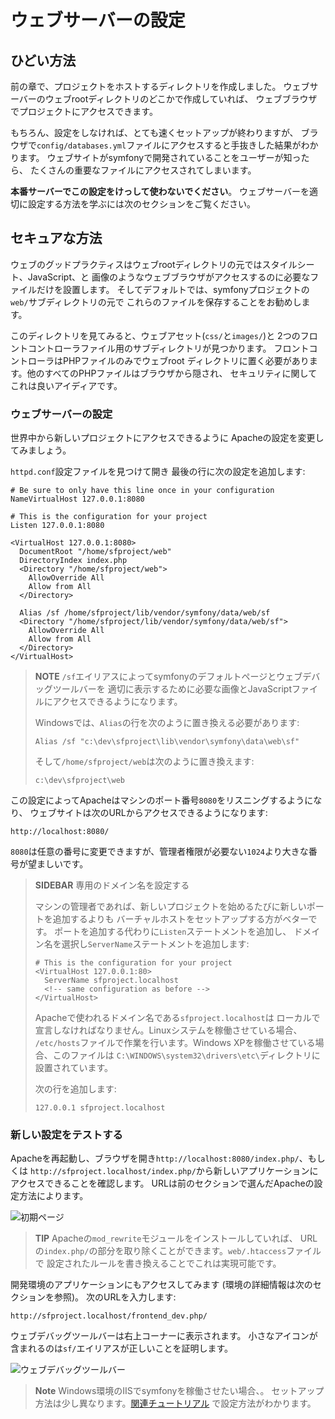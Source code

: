 ウェブサーバーの設定
===================

ひどい方法
----------

前の章で、プロジェクトをホストするディレクトリを作成しました。
ウェブサーバーのウェブrootディレクトリのどこかで作成していれば、
ウェブブラウザでプロジェクトにアクセスできます。

もちろん、設定をしなければ、とても速くセットアップが終わりますが、
ブラウザで`config/databases.yml`ファイルにアクセスすると手抜きした結果がわかります。
ウェブサイトがsymfonyで開発されていることをユーザーが知ったら、
たくさんの重要なファイルにアクセスされてしまいます。

**本番サーバーでこの設定をけっして使わないでください**。
ウェブサーバーを適切に設定する方法を学ぶには次のセクションをご覧ください。

セキュアな方法
-------------

ウェブのグッドプラクティスはウェブrootディレクトリの元ではスタイルシート、JavaScript、と
画像のようなウェブブラウザがアクセスするのに必要なファイルだけを設置します。
そしてデフォルトでは、symfonyプロジェクトの`web/`サブディレクトリの元で
これらのファイルを保存することをお勧めします。

このディレクトリを見てみると、ウェブアセット(`css/`と`images/`)と
2つのフロントコントローラファイル用のサブディレクトリが見つかります。
フロントコントローラはPHPファイルのみでウェブroot
ディレクトリに置く必要があります。他のすべてのPHPファイルはブラウザから隠され、
セキュリティに関してこれは良いアイディアです。

### ウェブサーバーの設定

世界中から新しいプロジェクトにアクセスできるように
Apacheの設定を変更してみましょう。

`httpd.conf`設定ファイルを見つけて開き
最後の行に次の設定を追加します:

    # Be sure to only have this line once in your configuration
    NameVirtualHost 127.0.0.1:8080

    # This is the configuration for your project
    Listen 127.0.0.1:8080

    <VirtualHost 127.0.0.1:8080>
      DocumentRoot "/home/sfproject/web"
      DirectoryIndex index.php
      <Directory "/home/sfproject/web">
        AllowOverride All
        Allow from All
      </Directory>

      Alias /sf /home/sfproject/lib/vendor/symfony/data/web/sf
      <Directory "/home/sfproject/lib/vendor/symfony/data/web/sf">
        AllowOverride All
        Allow from All
      </Directory>
    </VirtualHost>

>**NOTE**
>`/sf`エイリアスによってsymfonyのデフォルトページとウェブデバッグツールバーを
>適切に表示するために必要な画像とJavaScriptファイルにアクセスできるようになります。
>
>Windowsでは、`Alias`の行を次のように置き換える必要があります:
>
>     Alias /sf "c:\dev\sfproject\lib\vendor\symfony\data\web\sf"
>
>そして`/home/sfproject/web`は次のように置き換えます:
>
>     c:\dev\sfproject\web

この設定によってApacheはマシンのポート番号`8080`をリスニングするようになり、
ウェブサイトは次のURLからアクセスできるようになります:

    http://localhost:8080/

`8080`は任意の番号に変更できますが、管理者権限が必要ない`1024`より大きな番号が望ましいです。

>**SIDEBAR**
>専用のドメイン名を設定する
>
>マシンの管理者であれば、新しいプロジェクトを始めるたびに新しいポートを追加するよりも
>バーチャルホストをセットアップする方がベターです。
>ポートを追加する代わりに`Listen`ステートメントを追加し、
>ドメイン名を選択し`ServerName`ステートメントを追加します:
>
>     # This is the configuration for your project
>     <VirtualHost 127.0.0.1:80>
>       ServerName sfproject.localhost
>       <!-- same configuration as before -->
>     </VirtualHost>
>
>Apacheで使われるドメイン名である`sfproject.localhost`は
>ローカルで宣言しなければなりません。Linuxシステムを稼働させている場合、
>`/etc/hosts`ファイルで作業を行います。Windows XPを稼働させている場合、このファイルは
>`C:\WINDOWS\system32\drivers\etc\`ディレクトリに設置されています。
>
>次の行を追加します:
>
>     127.0.0.1 sfproject.localhost

### 新しい設定をテストする

Apacheを再起動し、ブラウザを開き`http://localhost:8080/index.php/`、もしくは
`http://sfproject.localhost/index.php/`から新しいアプリケーションにアクセスできることを確認します。
URLは前のセクションで選んだApacheの設定方法によります。

![初期ページ](http://www.symfony-project.org/images/jobeet/1_2/01/congratulations.png)

>**TIP**
>Apacheの`mod_rewrite`モジュールをインストールしていれば、
>URLの`index.php/`の部分を取り除くことができます。`web/.htaccess`ファイルで
>設定されたルールを書き換えることでこれは実現可能です。

開発環境のアプリケーションにもアクセスしてみます
(環境の詳細情報は次のセクションを参照)。
次のURLを入力します:

    http://sfproject.localhost/frontend_dev.php/

ウェブデバッグツールバーは右上コーナーに表示されます。
小さなアイコンが含まれるのは`sf/`エイリアスが正しいことを証明します。

![ウェブデバッグツールバー](http://www.symfony-project.org/images/jobeet/1_2/01/web_debug_toolbar.png)

>**Note**
>Windows環境のIISでsymfonyを稼働させたい場合、。
>セットアップ方法は少し異なります。[関連チュートリアル](http://www.symfony-project.org/cookbook/1_0/ja/web_server_iis)
>で設定方法がわかります。
